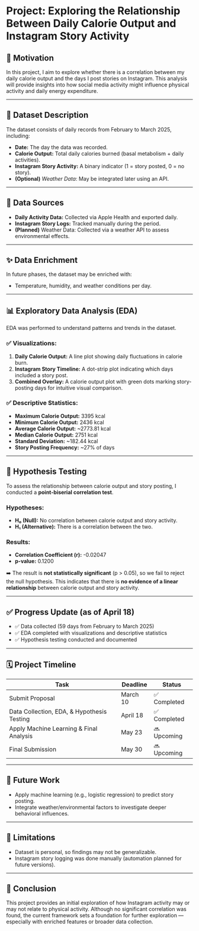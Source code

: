 # Project: Exploring the Relationship Between Daily Calorie Output and Instagram Story Activity

## 📌 Motivation
In this project, I aim to explore whether there is a correlation between my daily calorie output and the days I post stories on Instagram. This analysis will provide insights into how social media activity might influence physical activity and daily energy expenditure.

---

## 📂 Dataset Description
The dataset consists of daily records from February to March 2025, including:
- **Date:** The day the data was recorded.
- **Calorie Output:** Total daily calories burned (basal metabolism + daily activities).
- **Instagram Story Activity:** A binary indicator (1 = story posted, 0 = no story).
- **(Optional)** *Weather Data*: May be integrated later using an API.

---

## 🔗 Data Sources
- **Daily Activity Data:** Collected via Apple Health and exported daily.
- **Instagram Story Logs:** Tracked manually during the period.
- **(Planned)** Weather Data: Collected via a weather API to assess environmental effects.

---

## ✨ Data Enrichment
In future phases, the dataset may be enriched with:
- Temperature, humidity, and weather conditions per day.

---

## 📊 Exploratory Data Analysis (EDA)
EDA was performed to understand patterns and trends in the dataset.

### ✅ Visualizations:
1. **Daily Calorie Output:** A line plot showing daily fluctuations in calorie burn.
2. **Instagram Story Timeline:** A dot-strip plot indicating which days included a story post.
3. **Combined Overlay:** A calorie output plot with green dots marking story-posting days for intuitive visual comparison.

### ✅ Descriptive Statistics:
- **Maximum Calorie Output:** 3395 kcal  
- **Minimum Calorie Output:** 2436 kcal  
- **Average Calorie Output:** ~2773.81 kcal  
- **Median Calorie Output:** 2751 kcal  
- **Standard Deviation:** ~182.44 kcal  
- **Story Posting Frequency:** ~27% of days

---

## 📐 Hypothesis Testing
To assess the relationship between calorie output and story posting, I conducted a **point-biserial correlation test**.

### Hypotheses:
- **H₀ (Null):** No correlation between calorie output and story activity.  
- **H₁ (Alternative):** There is a correlation between the two.

### Results:
- **Correlation Coefficient (r):** -0.02047  
- **p-value:** 0.1200  

➡️ The result is **not statistically significant** (p > 0.05), so we fail to reject the null hypothesis. This indicates that there is **no evidence of a linear relationship** between calorie output and story activity.

---

## ✅ Progress Update (as of April 18)
- ✅ Data collected (59 days from February to March 2025)
- ✅ EDA completed with visualizations and descriptive statistics
- ✅ Hypothesis testing conducted and documented

---

## 🗓️ Project Timeline
| Task                                       | Deadline     | Status        |
|--------------------------------------------|--------------|---------------|
| Submit Proposal                            | March 10     | ✅ Completed   |
| Data Collection, EDA, & Hypothesis Testing | April 18     | ✅ Completed   |
| Apply Machine Learning & Final Analysis    | May 23       | 🔜 Upcoming    |
| Final Submission                           | May 30       | 🔜 Upcoming    |

---

## 🔮 Future Work
- Apply machine learning (e.g., logistic regression) to predict story posting.
- Integrate weather/environmental factors to investigate deeper behavioral influences.

---

## 📌 Limitations
- Dataset is personal, so findings may not be generalizable.
- Instagram story logging was done manually (automation planned for future versions).

---

## 🏁 Conclusion
This project provides an initial exploration of how Instagram activity may or may not relate to physical activity. Although no significant correlation was found, the current framework sets a foundation for further exploration — especially with enriched features or broader data collection.
